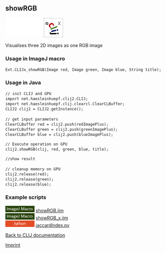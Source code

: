 ## showRGB
<img src="images/mini_empty_logo.png"/><img src="images/mini_empty_logo.png"/><img src="images/mini_clijx_logo.png"/>

Visualises three 2D images as one RGB image

### Usage in ImageJ macro
```
Ext.CLIJx_showRGB(Image red, Image green, Image blue, String title);
```


### Usage in Java
```
// init CLIJ and GPU
import net.haesleinhuepf.clij2.CLIJ;
import net.haesleinhuepf.clij.clearcl.ClearCLBuffer;
CLIJ2 clij2 = CLIJ2.getInstance();

// get input parameters
ClearCLBuffer red = clij2.push(redImagePlus);
ClearCLBuffer green = clij2.push(greenImagePlus);
ClearCLBuffer blue = clij2.push(blueImagePlus);
```

```
// Execute operation on GPU
clij2.showRGB(clij, red, green, blue, title);
```

```
//show result

// cleanup memory on GPU
clij2.release(red);
clij2.release(green);
clij2.release(blue);
```




### Example scripts
<a href="https://github.com/clij/clij-advanced-filters/blob/master/src/main/macro/"><img src="images/language_macro.png" height="20"/></a> [showRGB.ijm](https://github.com/clij/clij-advanced-filters/blob/master/src/main/macro/showRGB.ijm)  
<a href="https://github.com/clij/clij-advanced-filters/blob/master/src/main/macro/"><img src="images/language_macro.png" height="20"/></a> [showRGB_x.ijm](https://github.com/clij/clij-advanced-filters/blob/master/src/main/macro/showRGB_x.ijm)  
<a href="https://github.com/clij/clij-advanced-filters/blob/master/src/main/jython/"><img src="images/language_jython.png" height="20"/></a> [jaccardIndex.py](https://github.com/clij/clij-advanced-filters/blob/master/src/main/jython/jaccardIndex.py)  


[Back to CLIJ documentation](https://clij.github.io/)

[Imprint](https://clij.github.io/imprint)
